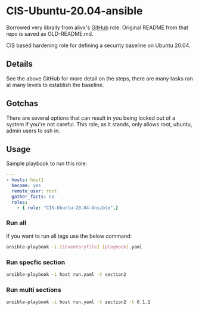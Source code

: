 # CIS-Ubuntu-20.04-ansible

Borrowed very librally from alivx's [GitHub](https://github.com/alivx/CIS-Ubuntu-20.04-Ansible) role. Original README from that repo is saved as OLD-README.md.

CIS based hardening role for defining a security baseline on Ubuntu 20.04.

## Details

See the above GitHub for more detail on the steps, there are many tasks ran at many levels to establish the baseline.

## Gotchas

There are several options that can result in you being locked out of a system if you're not careful. This role, as it stands, only allows root, ubuntu, admin users to ssh in. 

## Usage

Sample playbook to run this role:

```Yaml
---
- hosts: host1
  become: yes
  remote_user: root
  gather_facts: no
  roles:
    - { role: "CIS-Ubuntu-20.04-Ansible",}
```

### Run all
If you want to run all tags use the below command:
```Bash
ansible-playbook -i [inventoryfile] [playbook].yaml
```
### Run specfic section
```Bash
ansible-playbook -i host run.yaml -t section2
```
### Run multi sections
```Bash
ansible-playbook -i host run.yaml -t section2 -t 6.1.1
```
